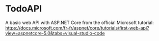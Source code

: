 # TodoAPI
A basic web API with ASP<span>.</span>NET Core from the official Microsoft tutorial:
https://docs.microsoft.com/fr-fr/aspnet/core/tutorials/first-web-api?view=aspnetcore-5.0&tabs=visual-studio-code